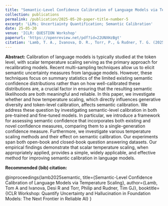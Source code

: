 ```yaml
---
title: "Semantic-Level Confidence Calibration of Language Models via Temperature Scaling"
collection: publications
permalink: /publication/2025-05-20-paper-title-number-5
excerpt: 'LLMs; Uncertiainty Quantification; Semantic Calibration'
date: 25-05-20
venue: 'ICLR: QUESTION Workshop'
paperurl: 'https://openreview.net/pdf?id=22UNXHzBgt'
citation: 'Lamb, T. A., Ivanova, D. R., Torr, P., & Rudner, T. G. (2025). Semantic-Level Confidence Calibration of Language Models via Temperature Scaling. In ICLR Workshop: Quantify Uncertainty and Hallucination in Foundation Models: The Next Frontier in Reliable AI.'
---
```

**Abstract:** Calibration of language models is typically studied at the token level, with scalar temperature scaling serving as the primary approach for recalibrating models. Recent multi-sampling techniques allow us to elicit semantic uncertainty measures from language models. However, these techniques focus on summary statistics of the limited existing semantic confidence distributions rather than on how well-calibrated these distributions are, a crucial factor in ensuring that the resulting semantic likelihoods are both meaningful and reliable. In this paper, we investigate whether and how temperature scaling, which directly influences generative diversity and token-level calibration, affects semantic calibration. We address these question by investigating semantic-level calibration in both pre-trained and fine-tuned models. In particular, we introduce a framework for assessing semantic confidence that incorporates both existing and novel confidence measures, comparing them to a single-generation confidence measure. Furthermore, we investigate various temperature scaling methods and their effect on semantic calibration. Our experiments span both open-book and closed-book question answering datasets. Our empirical findings demonstrate that scalar temperature scaling, when appropriately applied, provides a simple, widely applicable, and effective method for improving semantic calibration in language models.

**Recommended (bib) citation:**

@inproceedings{lamb2025semantic,
  title={Semantic-Level Confidence Calibration of Language Models via Temperature Scaling},
  author={Lamb, Tom A and Ivanova, Desi R and Torr, Philip and Rudner, Tim GJ},
  booktitle={ICLR Workshop: Quantify Uncertainty and Hallucination in Foundation Models: The Next Frontier in Reliable AI}
}